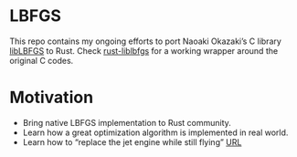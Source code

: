
# LBFGS

This repo contains my ongoing efforts to port Naoaki Okazaki&rsquo;s C library
[libLBFGS](http://chokkan.org/software/liblbfgs/) to Rust. Check [rust-liblbfgs](https://github.com/ybyygu/rust-liblbfgs) for a working wrapper around the original
C codes.


# Motivation

-   Bring native LBFGS implementation to Rust community.
-   Learn how a great optimization algorithm is implemented in real world.
-   Learn how to &ldquo;replace the jet engine while still flying&rdquo; [URL](http://jensimmons.com/post/jan-4-2017/replacing-jet-engine-while-still-flying)

